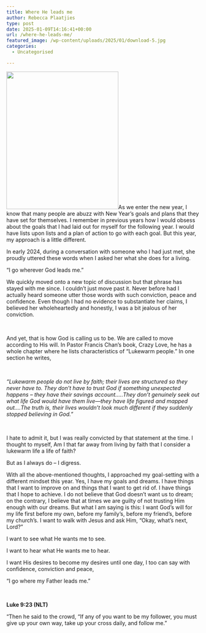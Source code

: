 ```yaml
---
title: Where He leads me
author: Rebecca Plaatjies
type: post
date: 2025-01-09T14:16:41+00:00
url: /where-he-leads-me/
featured_image: /wp-content/uploads/2025/01/download-5.jpg
categories:
  - Uncategorised

---
```

<img decoding="async" class=" wp-image-356 alignright" src="https://mythoughtsinwords.net/wp-content/uploads/2025/01/download-5-244x300.jpg" alt="" width="292" height="359" srcset="https://mythoughtsinwords.net/wp-content/uploads/2025/01/download-5-200x246.jpg 200w, https://mythoughtsinwords.net/wp-content/uploads/2025/01/download-5-244x300.jpg 244w, https://mythoughtsinwords.net/wp-content/uploads/2025/01/download-5-400x491.jpg 400w, https://mythoughtsinwords.net/wp-content/uploads/2025/01/download-5-600x737.jpg 600w, https://mythoughtsinwords.net/wp-content/uploads/2025/01/download-5.jpg 736w" sizes="(max-width: 292px) 100vw, 292px" />As we enter the new year, I know that many people are abuzz with New Year&#8217;s goals and plans that they have set for themselves. I remember in previous years how I would obsess about the goals that I had laid out for myself for the following year. I would have lists upon lists and a plan of action to go with each goal. But this year, my approach is a little different.

<span style="font-weight: 400;">In early 2024, during a conversation with someone who I had just met, she proudly uttered these words when I asked her what she does for a living. </span>

<span style="font-weight: 400;">“I go wherever God leads me.” </span>

<span style="font-weight: 400;">We quickly moved onto a new topic of discussion but that phrase has stayed with me since. I couldn’t just move past it. Never before had I actually heard someone utter those words with such conviction, peace and confidence. Even though I had no evidence to substantiate her claims, I believed her wholeheartedly and honestly, I was a bit jealous of her conviction. </span>

&nbsp;

<span style="font-weight: 400;">And yet, that is how God is calling us to be. We are called to move according to His will. In Pastor Francis Chan’s book, Crazy Love, he has a whole chapter where he lists characteristics of “Lukewarm people.” In one section he writes, </span>

&nbsp;

_<span style="font-weight: 400;">“Lukewarm people do not live by faith; their lives are structured so they never have to. They don’t have to trust God if something unexpected happens &#8211; they have their savings account…..They don’t genuinely seek out what life God would have them live—they have life figured and mapped out….The truth is, their lives wouldn’t look much different if they suddenly stopped believing in God.” </span>_

&nbsp;

<span style="font-weight: 400;">I hate to admit it, but I was really convicted by that statement at the time. I thought to myself, Am I that far away from living by faith that I consider a lukewarm life a life of faith? </span>

<span style="font-weight: 400;">But as I always do &#8211; I digress. </span>

<span style="font-weight: 400;">With all the above-mentioned thoughts, I approached my goal-setting with a different mindset this year. Yes, I have my goals and dreams. I have things that I want to improve on and things that I want to get rid of. I have things that I hope to achieve. I do not believe that God doesn’t want us to dream; on the contrary, I believe that at times we are guilty of not trusting Him enough with our dreams. But what I am saying is this: I want God’s will for my life first before my own, before my family’s, before my friend’s, before my church’s. I want to walk with Jesus and ask Him, “Okay, what’s next, Lord?” </span>

<span style="font-weight: 400;">I want to see what He wants me to see. </span>

<span style="font-weight: 400;">I want to hear what He wants me to hear. </span>

<span style="font-weight: 400;">I want His desires to become my desires until one day, I too can say with confidence, conviction and peace, </span>

<span style="font-weight: 400;">“I go where my Father leads me.”</span>

&nbsp;

**Luke 9:23 (NLT)**

<span style="font-weight: 400;">“Then he said to the crowd, “If any of you want to be my follower, you must give up your own way, take up your cross daily, and follow me.”</span>